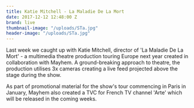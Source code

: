 ```yaml
---
title: Katie Mitchell - La Maladie De La Mort
date: 2017-12-12 12:48:00 Z
brand: live
thumbnail-image: "/uploads/STa.jpg"
header-image: "/uploads/STa.jpg"
---
```


Last week we caught up with Katie Mitchell, director of 'La Maladie De La Mort' - a multimedia theatre production touring Europe next year created in collaboration with Mayhem. A ground-breaking approach to theatre, the production utilises 3x cameras creating a live feed projected above the stage during the show.

As part of promotional material for the show's tour commencing in Paris in January, Mayhem also created a TVC for French TV channel 'Arte' which will be released in the coming weeks.